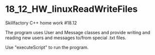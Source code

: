 # 18_12_HW_linuxReadWriteFiles
Skillfactory C++ home work #18.12

The program uses User and Message classes 
and provide writing and reading new users 
and messages to/from special .txt files.

Use "executeScript" to run the program. 
